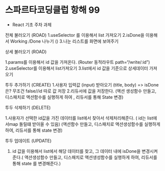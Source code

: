 # 스파르타코딩클럽 항해 99 

- React 기초 주차 과제


전체 불러오기 (ROAD)
1.useSelector 를 이용해서 list 가져오기
2.isDone을 이용해서 Working /Done 나누기  ()
3.나눈 리스트를 화면에 보여주기

상세 불러오기 (ROAD)

1.params를 이용해서 id 값을 가져온다. (Router 동적라우트 path=“/write/:id”)
2.useSelector를 이용해서 list가져오기
3.list에서 id 값을 기준으로 상세데이터 가져오기


투두 추가하기 (CREATE)
1.사용자 입력값 (input) 받아오기 (title, body)	 => isDone은? 	무조건 false//id 따로 값 저장
2.리듀서에 값을 저장한다. (액션 생성함수 만들고, 디스패치로 액션함수를 실행하게 하여 , 리듀서를 통해 State 변경)

투두 삭제하기 (DELETE)

1.사용자가 선택한 id값을 가진 데이터를 list에서 찾아서 삭제처리해준다. ( id는 list에서map 돌릴떄 받아올 수 있음) (액션함수 만들고, 디스패치로 액션생성함수를 실행하게 하여, 리듀서를 통해 state 변경)


투두 업데이트 (UPDATE)

1. id 값을 이용해서 list에서 해당 데이터를 찾고, 그 데이터 내에 isDone을 변경시켜준다.( 액션생성함수 만들고, 디스패치로 액션생성함수를 실행하게 하여, 리듀서를 통해 state 를 변경해준다.)
